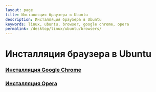 ```yaml
---
layout: page
title: Инсталляция браузера в Ubuntu
description: Инсталляция браузера в Ubuntu
keywords: linux, ubuntu, browser, google chrome, opera
permalink: /desktop/linux/ubuntu/browsers/
---
```


# Инсталляция браузера в Ubuntu

### [Инсталляция Google Chrome](/desktop/linux/ubuntu/browsers/chrome/)

### [Инсталляция Opera](/desktop/linux/ubuntu/browsers/opera/)
